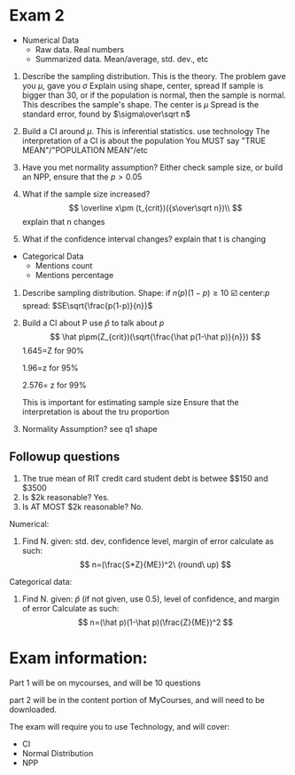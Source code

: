# Exam 2



-   Numerical Data
    -   Raw data. Real numbers
    -   Summarized data. Mean/average, std. dev., etc

1.  Describe the sampling distribution. This is the theory.
    The problem gave you $\mu$, gave you $\sigma$
    Explain using shape, center, spread
    If sample is bigger than 30, or if the population is normal, then the sample is normal. This describes the sample's shape.
    The center is $\mu$
    Spread is the standard error, found by $\sigma\over\sqrt n$

2.  Build a CI around $\mu$. This is inferential statistics.
    use technology
    The interpretation of a CI is about the population
    You MUST say "TRUE MEAN"/"POPULATION MEAN"/etc

3.  Have you met normality assumption?
    Either check sample size, or build an NPP, ensure that the $p>0.05$

4.  What if the sample size increased?
    $$
    \overline x\pm (t_{crit})({s\over\sqrt n})\\
    $$
    explain that n changes

5.  What if the confidence interval changes?
    explain that t is changing

-   Categorical Data
    -   Mentions count
    -   Mentions percentage

1.  Describe sampling distribution.
    Shape: if $n(p)(1-p)\ge10$ :ballot_box_with_check:
    center:$p$
    spread: $SE\sqrt{\frac{p(1-p)}{n}}$

2.  Build a CI about P
    use $\hat p$ to talk about $p$
    $$
    \hat p\pm(Z_{crit})(\sqrt{\frac{\hat p(1-\hat p)}{n}})
    $$
    1.645=Z for 90%

    1.96=z for 95%

    2.576= z for 99%

    This is important for estimating sample size
    Ensure that the interpretation is about the tru proportion

3.  Normality Assumption?
    see q1 shape



## Followup questions

1.  The true mean of RIT credit card student debt is betwee $$150 and  $3500
2.  Is $2k reasonable? Yes.
3.  Is AT MOST $2k reasonable? No.



Numerical:

1.  Find N.
    given: std. dev, confidence level, margin of error
    calculate as such:
    $$
    n=(\frac{S*Z}{ME})^2\ (round\ up)
    $$

Categorical data:

1.  Find N.
    given: $\hat p$ (if not given, use 0.5), level of confidence, and margin of error
    Calculate as such:
    $$
    n=(\hat p)(1-\hat p)(\frac{Z}{ME})^2
    $$
    

# Exam information:

Part 1 will be on mycourses, and will be 10 questions

part 2 will be in the content portion of MyCourses, and will need to be downloaded.



The exam will require you to use Technology, and will cover:

-   CI
-   Normal Distribution
-   NPP